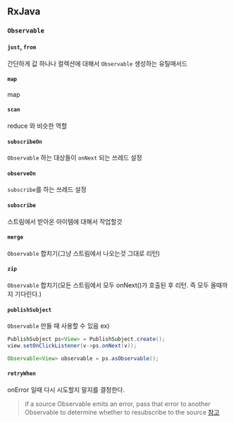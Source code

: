 RxJava
-----------

### `Observable`

#### `just`, `from`
  간단하게 값 하나나 컬렉션에 대해서 `Observable` 생성하는 유틸매서드

#### `map`
  map

#### `scan`
  reduce 와 비슷한 역할

#### `subscribeOn`
  `Observable` 하는 대상들이 `onNext` 되는 쓰레드 설정

#### `observeOn`
  `subscribe`를 하는 쓰레드 설정

#### `subscribe`
  스트림에서 받아온 아이템에 대해서 작업할것

#### `merge`
  `Observable` 합치기(그냥 스트림에서 나오는것 그대로 리턴)

#### `zip`
  `Observable` 합치기(모든 스트림에서 모두 onNext()가 호출된 후 리턴. 즉 모두 올때까지 기다린다.)

#### `publishSubject`
  `Observable` 만들 때 사용할 수 있음
  ex)
  ```java
  PublishSubject ps<View> = PublishSubject.create();
  view.setOnClickListener(v->ps.onNext(v));
  
  Observable<View> observable = ps.asObservable();
  ```

#### `retryWhen`
  onError 일때 다시 시도할지 말지를 결정한다.
  
  > if a source Observable emits an error, pass that error to another Observable to determine whether to resubscribe to the source [참고](https://github.com/ReactiveX/RxJava/wiki/Error-Handling-Operators)


